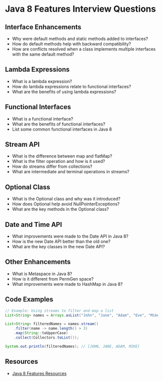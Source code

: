 # Java 8 Features Interview Questions

## Interface Enhancements

- Why were default methods and static methods added to interfaces?
- How do default methods help with backward compatibility?
- How are conflicts resolved when a class implements multiple interfaces with the same default method?

## Lambda Expressions

- What is a lambda expression?
- How do lambda expressions relate to functional interfaces?
- What are the benefits of using lambda expressions?

## Functional Interfaces

- What is a functional interface?
- What are the benefits of functional interfaces?
- List some common functional interfaces in Java 8

## Stream API

- What is the difference between map and flatMap?
- What is the filter operation and how is it used?
- How do streams differ from collections?
- What are intermediate and terminal operations in streams?

## Optional Class

- What is the Optional class and why was it introduced?
- How does Optional help avoid NullPointerExceptions?
- What are the key methods in the Optional class?

## Date and Time API

- What improvements were made to the Date API in Java 8?
- How is the new Date API better than the old one?
- What are the key classes in the new Date API?

## Other Enhancements

- What is Metaspace in Java 8?
- How is it different from PermGen space?
- What improvements were made to HashMap in Java 8?

## Code Examples

```java
// Example: Using streams to filter and map a list
List<String> names = Arrays.asList("John", "Jane", "Adam", "Eve", "Mike");

List<String> filteredNames = names.stream()
    .filter(name -> name.length() > 3)
    .map(String::toUpperCase)
    .collect(Collectors.toList());

System.out.println(filteredNames); // [JOHN, JANE, ADAM, MIKE]
```

## Resources

- [Java 8 Features Resources](https://drive.google.com/drive/u/1/folders/17qqhXFi7oeXL02HG3I9eSDM0C-cOUBCI)